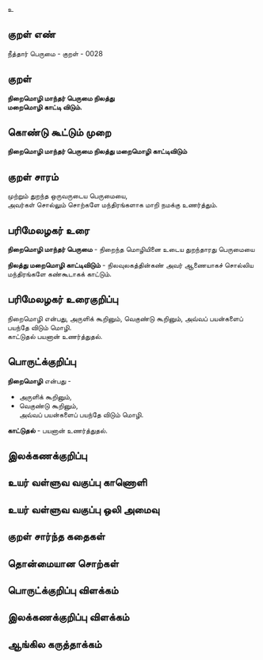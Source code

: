 உ

## குறள் எண் 

நீத்தார் பெருமை - குறள் - 0028

## குறள் 

**நிறைமொழி மாந்தர் பெருமை நிலத்து  
மறைமொழி காட்டி விடும்.**   

## கொண்டு கூட்டும் முறை

**நிறைமொழி மாந்தர் பெருமை நிலத்து மறைமொழி காட்டிவிடும்**

## குறள் சாரம் 

முற்றும் துறந்த ஒருவருடைய பெருமையை,  
அவர்கள் சொல்லும் சொற்களே மந்திரங்களாக மாறி நமக்கு உணர்த்தும்.  

## பரிமேலழகர் உரை

**நிறைமொழி மாந்தர் பெருமை** - நிறைந்த மொழியினை உடைய துறந்தாரது பெருமையை  

**நிலத்து மறைமொழி காட்டிவிடும்** - நிலவுலகத்தின்கண் அவர் ஆணையாகச் சொல்லிய மந்திரங்களே கண்கூடாகக் காட்டும்.   

## பரிமேலழகர் உரைகுறிப்பு   

நிறைமொழி என்பது, அருளிக் கூறினும், வெகுண்டு கூறினும், அவ்வப் பயன்களைப் பயந்தே விடும் மொழி.  
காட்டுதல் பயனான் உணர்த்துதல்.  

## பொருட்க்குறிப்பு 

**நிறைமொழி** என்பது -  
* அருளிக் கூறினும்,  
* வெகுண்டு கூறினும்,  
அவ்வப் பயன்களைப் பயந்தே விடும் மொழி.  

**காட்டுதல்** - பயனான் உணர்த்துதல்.  

## இலக்கணக்குறிப்பு  


## உயர் வள்ளுவ வகுப்பு காணொளி


## உயர் வள்ளுவ வகுப்பு ஒலி அமைவு 

 
## குறள் சார்ந்த கதைகள் 


## தொன்மையான சொற்கள்


## பொருட்க்குறிப்பு விளக்கம்


## இலக்கணக்குறிப்பு விளக்கம்


## ஆங்கில கருத்தாக்கம் 


